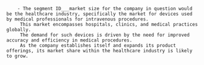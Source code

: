         - The segment ID___market size for the company in question would be the healthcare industry, specifically the market for devices used by medical professionals for intravenous procedures.
         This market encompasses hospitals, clinics, and medical practices globally.
         The demand for such devices is driven by the need for improved accuracy and efficiency in medical procedures.
         As the company establishes itself and expands its product offerings, its market share within the healthcare industry is likely to grow.


